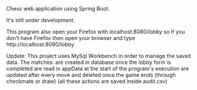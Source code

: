 Chess web application using Spring Boot.

It's still under development.

This program also open your Firefox with localhost:8080/lobby so if you don't have Firefox then open your browser and type http://localhost:8080/lobby

Update: 
This project uses MySql Workbench in order to manage the saved data.
The matches: are created in database once the lobby form is completed
             are read in appData at the start of the program's execution
             are updated after every move
             and deleted once the game ends (through checkmate or draw)
          (all these actions are saved inside audit.csv)
             
